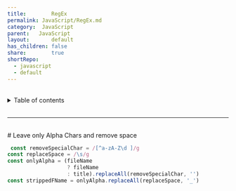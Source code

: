 ```yaml
---
title:        RegEx
permalink: JavaScript/RegEx.md
category:  JavaScript
parent:   JavaScript
layout:       default
has_children: false
share:        true
shortRepo:
  - javascript
  - default          
---
```



<br/>          

<details markdown="block">                
<summary>                
Table of contents                
</summary>                
{: .text-delta }                
1. TOC                
{:toc}                
</details>                

<br/>                

***                

<br/>
# Leave only Alpha Chars and remove space

```javascript
 const removeSpecialChar = /[^a-zA-Z\d ]/g
const replaceSpace = /\s/g
const onlyAlpha = (fileName
                   ? fileName
                   : title).replaceAll(removeSpecialChar, '')
const strippedFName = onlyAlpha.replaceAll(replaceSpace, '_')
```